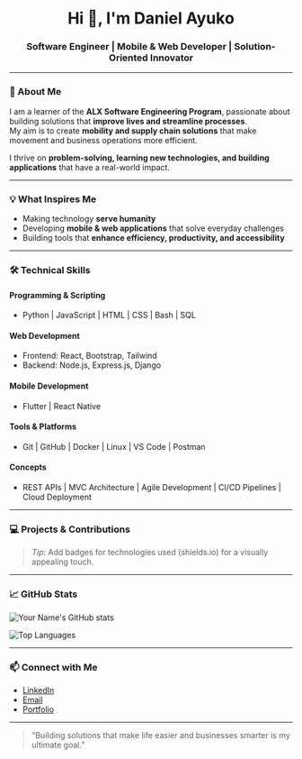 <h1 align="center">Hi 👋, I'm Daniel Ayuko</h1>
<h3 align="center">Software Engineer | Mobile & Web Developer | Solution-Oriented Innovator</h3>

---

### 🌟 About Me
I am a learner of the **ALX Software Engineering Program**, passionate about building solutions that **improve lives and streamline processes**.  
My aim is to create **mobility and supply chain solutions** that make movement and business operations more efficient.  

I thrive on **problem-solving, learning new technologies, and building applications** that have a real-world impact.

---

### 💡 What Inspires Me
- Making technology **serve humanity**  
- Developing **mobile & web applications** that solve everyday challenges  
- Building tools that **enhance efficiency, productivity, and accessibility**  

---

### 🛠️ Technical Skills
#### Programming & Scripting
- Python | JavaScript | HTML | CSS | Bash | SQL  

#### Web Development
- Frontend: React, Bootstrap, Tailwind  
- Backend: Node.js, Express.js, Django  

#### Mobile Development
- Flutter | React Native  

#### Tools & Platforms
- Git | GitHub | Docker | Linux | VS Code | Postman  

#### Concepts
- REST APIs | MVC Architecture | Agile Development | CI/CD Pipelines | Cloud Deployment  

---

### 💻 Projects & Contributions


> *Tip:* Add badges for technologies used (shields.io) for a visually appealing touch.

---

### 📈 GitHub Stats
![Your Name's GitHub stats](https://github-readme-stats.vercel.app/api?username=YOUR_GITHUB_USERNAME&show_icons=true&hide_border=true&theme=radical)  

![Top Languages](https://github-readme-stats.vercel.app/api/top-langs/?username=YOUR_GITHUB_USERNAME&hide_border=true&theme=radical)

---

### 📫 Connect with Me
- [LinkedIn](https://www.linkedin.com/in/daniel-ayuko-9450b622/)  
- [Email](mailto:daniel.ayuko@proton.me)  
- [Portfolio](https://sites.google.com/view/danielayuko)

---

> “Building solutions that make life easier and businesses smarter is my ultimate goal.”  
